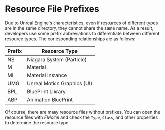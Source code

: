 # Resource File Prefixes

Due to Unreal Engine's characteristics, even if resources of different types are in the same directory, they cannot share the same name. As a result, developers use some prefix abbreviations to differentiate between different resource types. The corresponding relationships are as follows:

| Prefix | Resource Type                    |
|--------|-----------------------------------|
| NS     | Niagara System (Particle) |
| M      | Material                          |
| MI     | Material Instance                 |
| UMG    | Unreal Motion Graphics (UI) |
| BPL    | BluePrint Library                 |
| ABP    | Animation BluePrint               |

Of course, there are many resource files without prefixes. You can open the resource files with *FModel* and check the `Type`, `Class`, and other properties to determine the resource type.